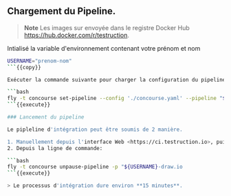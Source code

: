 ## Chargement du Pipeline.

> **Note**
> Les images sur envoyée dans le registre Docker Hub <https://hub.docker.com/r/testruction>.

Intialisé la variable d'environnement contenant votre prénom et nom

```bash
USERNAME="prenom-nom"
```{{copy}}

Exécuter la commande suivante pour charger la configuration du pipeline dans le serveur Concourse

```bash
fly -t concourse set-pipeline --config './concourse.yaml' --pipeline "${USERNAME}-draw.io" -v 'registry-email=admin@example.com' -v 'registry-username=testruction' -v 'registry-password=T3structi0n' -v 'registry-repo=testruction'
```{{execute}}

### Lancement du pipeline

Le pipleline d'intégration peut être soumis de 2 manière.

1. Manuellement depuis l'interface Web <https://ci.testruction.io>, puis en cliquant sur le bouton **Play**.
2. Depuis la ligne de commande:

```bash
fly -t concourse unpause-pipeline -p "${USERNAME}-draw.io
```{{execute}}

> Le processus d'intégration dure environ **15 minutes**.